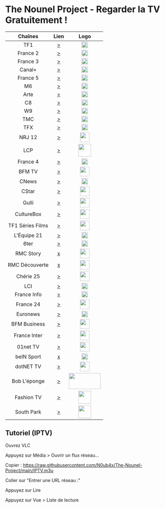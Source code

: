 # The Nounel Project - Regarder la TV Gratuitement !

| Chaînes           | Lien  | Logo  |
|:-----------------:|:-----:|:-----:|
| TF1        | [>](https://rplayer.surge.sh/?url=https://tf1-hls-live.tf1.fr/video/7iWHJQcEgxinZOZJJWVI8g/1648156382/out/v1/c2e382be3aa2486e8753747e7bb6157e/index.m3u8) | <img height="20" src="https://i.imgur.com/e7683oF.png"/> |
| France 2   | [>](https://rplayer.surge.sh/?url=https://simulcast.ftven.fr/ZXhwPTE2NDgxNjM5NjF+YWNsPSUyZip+aG1hYz00MGRiYTNjMTViMWZkYWU4Nzk4ZDc5ZjVjYjY1MTM1MzNlNTI4MTQ0NzNkNjE3MTNhZjNiZTdkYTc4NDNlMzQ2/simulcast/France_2/hls_fr2/index.m3u8?hdnea=exp=1648142961~acl=%2f*~hmac=060f193f69b349aa4f556426b18a759405b8c035d4afef06cee47a90147dbd14) | <img height="20" src="https://i.imgur.com/23MFY0U.png"/> |
| France 3   | [>](https://rplayer.surge.sh/?url=https://simulcast.ftven.fr/ZXhwPTE2NDgwNjE5NDF+YWNsPSUyZip+aG1hYz1hMDMxZmRkMzlkYjJmZjk4NzVlN2JhMjQ0ZDA5M2YzZTJjNzk0MDgzZTI0OGNkNDkwNGM5YmE0YzA5OWYxZmFj/simulcast/France_3/hls_fr3/France_3-avc1_2600000=10004.m3u8) | <img height="20" src="https://i.imgur.com/hxRmcTD.png"/> |
| Canal+     | [>](https://www.dailymotion.com/embed/video/x5gv6be) | <img height="20" src="https://i.imgur.com/xy7gQLJ.jpg"/> |
| France 5   | [>](https://rplayer.surge.sh/?url=https://simulcast.ftven.fr/ZXhwPTE2NDgxNzI2NTd+YWNsPSUyZip+aG1hYz00OTEwMGFkYzVhMjgzODE0NWQ0OGE1N2RiNDM2Nzg1OTA1NGFkODAzZGZlOWU3M2RhMjlkNzI0NWFiNTRkNTRh/simulcast/France_5/hls_fr5/index.m3u8?hdnea=exp=1648151657~acl=%2f*~hmac=e1928b7865954fac1bf8f1e9822eb908866f0fd2fc049ad047381c2eeb809753) | <img height="20" src="https://i.imgur.com/5da6u0l.png"/> |
| M6         | [>](https://shls-m6-france-prod-dub.shahid.net/out/v1/c8a9f6e000cd4ebaa4d2fc7d18c15988/index.m3u8) | <img height="20" src="https://i.imgur.com/Ah9CAIO.png"/> |
| Arte       | [>](https://rplayer.surge.sh/?url=https://artesimulcast.akamaized.net/hls/live/2031003/artelive_fr/master_v720.m3u8) | <img height="20" src="https://i.imgur.com/zYUKoXr.png"/> |
| C8         | [>](https://www.dailymotion.com/embed/video/x5gv5rr) | <img height="20" src="https://i.imgur.com/CmnOEtM.png"/> |
| W9         | [>](https://rplayer.surge.sh/?url=https://s7.tntendirect.com/w9/live/chunks.m3u8?nimblesessionid=11031106&wmsAuthSign=c2VydmVyX3RpbWU9My8yMy8yMDIyIDE6MTY6MDQgUE0maGFzaF92YWx1ZT03bTY4UEgxTkZZbTNwUkdXV0RaY3RRPT0mdmFsaWRtaW51dGVzPTMw) | <img height="20" src="https://i.imgur.com/e26x2wq.png"/> |
| TMC        | [>](https://rplayer.surge.sh/?url=https://tmc-hls-live.tf1.fr/video/dJpqVqNT0sGQP2-Ftmw5UQ/1648156729/out/v1/982927d0b5d24bd58ac42184b10c63d7/index.m3u8) | <img height="20" src="https://i.imgur.com/bf0scMb.png"/> |
| TFX        | [>](https://rplayer.surge.sh/?url=https://tfx-hls-live.tf1.fr/video/yS1piL1XMF4wXVv1lpvqfw/1648157025/out/v1/818e38d791854222b71a950791fb7002/index.m3u8) | <img height="20" src="https://i.imgur.com/hAnirTf.png"/> |
| NRJ 12     | [>](https://rplayer.surge.sh/?url=https://nrj12hls-lh.akamaihd.net/i/nrj12hls_1@579113/index_720_av-p.m3u8) | <img height="30" src="https://i.imgur.com/Sz9Lh9T.png"/> |
| LCP        | [>](https://www.dailymotion.com/embed/video/xji3qy) | <img height="40" src="https://i.imgur.com/5iMBxUj.png"/> |
| France 4   | [>](https://rplayer.surge.sh/?url=https://simulcast.ftven.fr/ZXhwPTE2NDgwNjIwNDF+YWNsPSUyZip+aG1hYz1kODlhY2UxNTdiOGVjMWUzMmJlMmFjNzhiZGM2NGE1NDk1M2ZiNDA0NTRmZjk3MTBhNGFkNThhZGZkYzM4MDA1/simulcast/France_4/hls_fr4/France_4-avc1_2600000=10004.m3u8) | <img height="20" src="https://i.imgur.com/YIHoAbr.png"/> |
| BFM TV     | [>](https://www.dailymotion.com/embed/video/xgz4t1) | <img height="30" src="https://i.imgur.com/jNCPG26.png"/> |
| CNews      | [>](https://www.dailymotion.com/embed/video/x3b68jn) | <img height="20" src="https://i.imgur.com/JUqoFSu.jpeg"/> |
| CStar      | [>](https://www.dailymotion.com/embed/video/x5gv5v0) | <img height="30" src="https://i.imgur.com/Ya8QhQe.png"/> |
| Gulli      | [>](https://replay.gulli.fr/jwplayer/embedstreamtv) | <img height="30" src="https://i.imgur.com/l85rt37.png"/> |
| CultureBox | [>](https://rplayer.surge.sh/?url=https://simulcast.ftven.fr/ZXhwPTE2NDgxNzI0OTN+YWNsPSUyZip+aG1hYz04YzgwODE3OTQ4ZDlkMjkzNjZiNjkxN2YzNGZjMmU2MTZhMTYzMGYwZTU0NGU0ODVkYTI1ZWM5ZTRlNDMzMzdh/simulcast/France_4/hls_fr4/index.m3u8?hdnea=exp=1648151493~acl=%2f*~hmac=58de3de46832382d1535dbd3ad845ae7401a12f67ea6397e861ec373354a37c5) | <img height="30" src="https://i.imgur.com/2YMNxGo.png"/> |
| TF1 Séries Films | [>](https://rplayer.surge.sh/?url=https://tsf-hls-live.tf1.fr/video/LuAyfR7GxqVx_Mt9PzkKPQ/1648165763/out/v1/a5def86fc7db4dbc9ac922f15a55d4c9/index.m3u8) | <img height="30" src="https://i.imgur.com/JPHIUnf.png"/> |
| L'Équipe 21| [>](https://www.dailymotion.com/embed/video/x2lefik) | <img height="20" src="https://i.imgur.com/p6Zl9XT.png"/> |
| 6ter       | [>](https://www.tntendirect.com/6ter-en-direct) | <img height="20" src="https://i.imgur.com/DcvJDY4.png"/> |
| RMC Story  | [x]() | <img height="30" src="https://i.imgur.com/jXANVZp.png"/> |
| RMC Découverte | [x]() | <img height="30" src="https://i.imgur.com/wzmlEBl.png"/> |
| Chérie 25  | [>](https://rplayer.surge.sh/?url=https://s7.tntendirect.com/cherie25/live/playlist.m3u8?wmsAuthSign=c2VydmVyX3RpbWU9My8yMy8yMDIyIDI6MDA6MTAgUE0maGFzaF92YWx1ZT1EVTNUQ1BOb3BFcUEyRkpPQzVHSStnPT0mdmFsaWRtaW51dGVzPTMw) | <img height="30" src="https://i.imgur.com/dI7rnz8.png"/> |
| LCI        | [>](https://www.tf1.fr/lci/direct) | <img height="20" src="https://i.imgur.com/nP9YAom.png"/> |
| France Info| [>](https://www.youtube.com/embed/Z-Nwo-ypKtM) | <img height="20" src="https://i.imgur.com/ri84Amq.png"/> |
| France 24  | [>](https://www.youtube.com/embed/jVYG_eH5UMU) | <img height="30" src="https://i.imgur.com/FwEeS8x.png"/> |
| Euronews   | [>](https://www.youtube.com/embed/MsN0_WNXvh8) | <img height="20" src="https://i.imgur.com/yKs1Kwz.png"/> |
| BFM Business | [>](https://www.bfmtv.com/economie/en-direct/) | <img height="30" src="https://i.imgur.com/D5ZyOmn.jpg"/> |
| France Inter | [>](https://www.youtube.com/embed/5JHIgJYE-78) | <img height="30" src="https://i.imgur.com/smk90Wh.png"/> |
| 01net TV | [>](https://rplayer.surge.sh/?url=https://www.dailymotion.com/video/x7pctg0) | <img height="30" src="https://i.imgur.com/YLjp3jp.jpeg"/> |
| beIN Sport | [x]() | <img height="20" src="https://i.imgur.com/FOVn9J1.png"/> |
| dotNET TV  | [>](https://www.youtube.com/c/dotNET/live) | <img height="30" src="https://i.imgur.com/9LrXFNP.png"/> |
| Bob L'éponge | [>](https://pluto.tv/fr/live-tv/bob-leponge-fr-ptv3) | <img height="50" width="100" src="https://i.imgur.com/mk0fNO9.png"/> |
| Fashion TV | [>](https://rplayer.surge.sh/?url=https://fash1043.cloudycdn.services/slive/ftv_ftv_midnite_k1y_27049_midnite_secr_108_hls.smil/playlist.m3u8) | <img height="40" src="https://i.imgur.com/n56r7oi.jpg"/> |
| South Park | [>](https://pluto.tv/fr/live-tv/south-park-fr) | <img height="40" src="https://i.imgur.com/aiMAjfW.png"/> |

Tutoriel (IPTV)
----------------
Ouvrez VLC

Appuyez sur Média > Ouvrir un flux réseau...

Copier : https://raw.githubusercontent.com/N0ub4x/The-Nounel-Project/main/IPTV.m3u

Coller sur "Entrer une URL réseau :"

Appuyez sur Lire

Appuyez sur Vue > Liste de lecture
